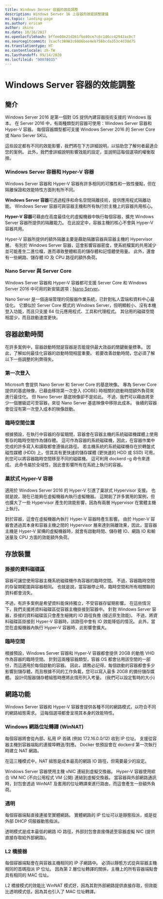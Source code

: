 ```yaml
---
title: Windows Server 容器的效能調整
description: Windows Server 16 上容器的效能調整建議
ms.topic: landing-page
ms.author: ericam
author: akino
ms.date: 10/16/2017
ms.openlocfilehash: bffee08e21d261fbe80ce7c6c146cc42942ac0c7
ms.sourcegitcommit: 7cacfc38982c6006bee4eb756bcda353c4d3dd75
ms.translationtype: HT
ms.contentlocale: zh-TW
ms.lasthandoff: 09/14/2020
ms.locfileid: "90078035"
---
```

# <a name="performance-tuning-windows-server-containers"></a>Windows Server 容器的效能調整

## <a name="introduction"></a>簡介
Windows Server 2016 是第一個對 OS 提供內建容器技術支援的 Windows 版本。 在 Server 2016 中，有兩種類型的容器可使用：Windows Server 容器和 Hyper-V 容器。 每個容器類型都可支援 Windows Server 2016 的 Server Core 或 Nano Server SKU。

這些設定都有不同的效能影響，我們將在下方詳細說明，以協助您了解何者最適合您的案例。 此外，我們會詳細說明影響效能的設定，並說明這每個選項的權衡取捨。

### <a name="windows-server-container-and-hyper-v-containers"></a>Windows Server 容器和 Hyper-V 容器

Windows Server 容器和 Hyper-V 容器有許多相同的可攜性和一致性優點，但在隔離保證和效能特性方面則有所不同。

**Windows Server 容器**可透過程序和命名空間隔離技術，提供應用程式隔離功能。 Windows Server 容器可與容器主機和所有執行於主機上的容器共用核心。

**Hyper-V 容器**可藉由在高度最佳化的虛擬機器中執行每個容器，擴充 Windows Server 容器所提供的隔離能力。 在此設定中，容器主機的核心不會與 Hyper-V 容器共用。

Hyper-V 容器所提供的額外隔離主要是藉助隔離容器與容器主機的 Hypervisor 層。 有別於 Windows Server 容器，這會影響容器密度，使系統檔案的共用減少並可能產生二進位檔，進而導致整體較高的儲存體和記憶體使用量。 此外，還會有一些網路、儲存體 IO 及 CPU 路徑的額外負荷。

### <a name="nano-server-and-server-core"></a>Nano Server 與 Server Core

Windows Server 容器和 Hyper-V 容器都可支援 Server Core 和 Windows Server 2016 中可用的新安裝選項：[Nano Server](https://technet.microsoft.com/windows-server-docs/compute/nano-server/getting-started-with-nano-server)。

Nano Server 是一個遠端管理的伺服器作業系統，已針對私人雲端和資料中心最佳化。 它類似於 Server Core 模式的 Windows Server，但明顯較小、沒有本機登入功能，而且只支援 64 位元應用程式、工具和代理程式。 其佔用的磁碟空間相當少，而且啟動速度更快。

## <a name="container-start-up-time"></a>容器啟動時間
在許多案例中，容器啟動時間是容器是否能提供最大效益的關鍵衡量標準。 因此，了解如何最佳化容器的啟動時間相當重要。 若要改善啟動時間，您必須了解以下一些調整的利弊得失。

### <a name="first-logon"></a>第一次登入

Microsoft 會提供 Nano Server 和 Server Core 的基底映像。 專為 Server Core 提供的基底映像，已藉由移除第一次登入 (OOBE) 時相關的啟動時間額外負荷來進行最佳化。 但 Nano Server 基底映像卻不是如此。 不過，我們可以藉由將至少一個層級認可至容器，來從 Nano Server 基底映像中移除此成本。 後續的容器會從沒有第一次登入成本的映像啟動。
### <a name="scratch-space-location"></a>臨時空間位置

根據預設，在執行中容器的存留期間，容器會在容器主機的系統磁碟機媒體上使用暫存的臨時空間作為儲存體。 這可作為容器的系統磁碟機，因此，在容器作業中完成的許多寫入和讀取都會遵循此路徑。 若主機系統的系統磁碟機存在於轉盤式磁性媒體 (HDD) 上，但其具有更快速的儲存媒體 (更快速的 HDD 或 SSD) 可用，則您可以將容器臨時空間移至不同的磁碟機。 這可利用 dockerd –g 命令來達成。 此命令屬於全域性，因此會影響所有在系統上執行的容器。

### <a name="nested-hyper-v-containers"></a>巢狀式 Hyper-V 容器
適用於 Windows Server 2016 的 Hyper-V 引進了巢狀式 Hypervisor 支援。 也就是說，現在已能夠在虛擬機器內執行虛擬機器。 這開創了許多實用的案例，但也擴大了一些 Hypervisor 產生的效能影響，因為有兩層 Hypervisor 在實體主機上執行。

對於容器，這會在虛擬機器內執行 Hyper-V 容器時產生影響。 由於 Hyper-V 容器會透過其本身和容器主機之間的 Hypervisor 層來達到隔離效果，因此，當容器主機是 Hyper-V 架構的虛擬機器時，就會有啟動時間、儲存體 IO、網路 IO 和輸送量及 CPU 方面的效能額外負荷。

## <a name="storage"></a>存放裝置
### <a name="mounted-data-volumes"></a>掛接的資料磁碟區

容器可讓您使用容器主機系統磁碟機作為容器的臨時空間。 不過，容器臨時空間的存留期範圍與容器相同。 也就是說，當容器停止時，臨時空間和所有相關聯的資料都會消失。

不過，有許多案例是希望資料能保持獨立，不受容器存留期影響。 在這些情況下，我們支援將資料磁碟區從容器主機掛接到容器中。 針對 Windows Server 容器，掛接的資料磁碟區只會產生細微的 IO 路徑負擔 (接近原生效能)。 不過，將資料磁碟區掛接到 Hyper-V 容器時，該路徑中會有 IO 效能降低的情況。 此外，當您在虛擬機器內執行 Hyper-V 容器時，此影響會擴大。

### <a name="scratch-space"></a>臨時空間

根據預設，Windows Server 容器和 Hyper-V 容器都會提供 20GB 的動態 VHD 作為容器的臨時空間。 針對這兩種容器類型，容器 OS 都會佔用該空間的一部份，而這適用於每個啟動的容器。 因此，請務必記得，每個啟動的容器都會多少影響到儲存體，而且根據不同的工作負載，您可以寫入最多 20GB 的備份儲存媒體。 設計伺服器儲存體組態時應將此情形列入考量。
(我們可以設定暫時的大小)

## <a name="networking"></a>網路功能
Windows Server 容器和 Hyper-V 容器會提供各種不同的網路模式，以符合不同的網路組態需求。 這每個選項都會呈現其本身的效能特性。

### <a name="windows-network-address-translation-winnat"></a>Windows 網路位址轉譯 (WinNAT)

每個容器將會從內部、私用 IP 首碼 (例如 172.16.0.0/12) 收到 IP 位址。 支援從容器主機到容器端點的連接埠轉送/對應。 Docker 依預設會在 dockerd 第一次執行時建立 NAT 網路。

在這三種模式中，NAT 組態是成本最高的網路 IO 路徑，但需要最少的設定。

Windows Server 容器使用主機 vNIC 連結到虛擬交換器。 Hyper-V 容器使用綜合 VM NIC (不向公用程式 VM 公開) 連結到虛擬交換器。 當容器與外部網路通訊時，封包會透過 WinNAT 及套用的位址轉譯來進行路由，而這會產生一些額外負荷。

### <a name="transparent"></a>透明

每個容器端點直接連接至實體網路。 實體網路的 IP 位址可以是靜態指派，或是從外部 DHCP 伺服器動態指派。

透明模式是成本最低的網路 IO 路徑，外部封包會直接傳遞至容器虛擬 NIC (提供直接存取給外部網路)。

### <a name="l2-bridge"></a>L2 橋接器
每個容器端點會在與容器主機相同的 IP 子網路中。 必須以靜態方式從與容器主機相同的首碼指派 IP 位址。 因為第 2 層位址轉譯的關係，主機上的所有容器端點會具有相同的 MAC 位址。

L2 橋接模式的效能比 WinNAT 模式好，因為其對外部網路提供直接存取，但效能比透明模式低，因為其也引入了 MAC 位址轉譯。




